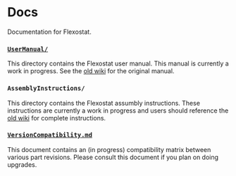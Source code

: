 # Docs
Documentation for Flexostat.

### [```UserManual/```][3]

This directory contains the Flexostat user manual.  This manual is currently a work in progress.  See the [old wiki][1] for the original manual.

### ```AssemblyInstructions/```

This directory contains the Flexostat assumbly instructions.  These instructions are currently a work in progress and users should reference the [old wiki][1] for complete instructions.

### [```VersionCompatibility.md```][2]

This document contains an (in progress) compatibility matrix between various part
revisions.  Please consult this document if you plan on doing upgrades.

[1]: http://depts.washington.edu/soslab/turbidostat/pmwiki/
[2]: VersionCompatibility.md
[3]: UserManual

